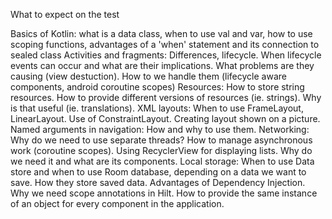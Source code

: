 What to expect on the test

Basics of Kotlin: what is a data class, when to use val and var, how to use scoping functions, advantages of a 'when' statement and its connection to sealed class
Activities and fragments: Differences, lifecycle. When lifecycle events can occur and what are their implications. What problems are they causing (view destuction). How to we handle them (lifecycle aware components, android coroutine scopes)
Resources: How to store string resources. How to provide different versions of resources (ie. strings). Why is that useful (ie. translations).
XML layouts: When to use FrameLayout, LinearLayout. Use of ConstraintLayout. Creating layout shown on a picture.
Named arguments in navigation: How and why to use them.
Networking: Why do we need to use separate threads? How to manage asynchronous work (coroutine scopes).
Using RecyclerView for displaying lists. Why do we need it and what are its components.
Local storage: When to use Data store and when to use Room database, depending on a data we want to save. How they store saved data.
Advantages of Dependency Injection. Why we need scope annotations in Hilt. How to provide the same instance of an object for every component in the application.
